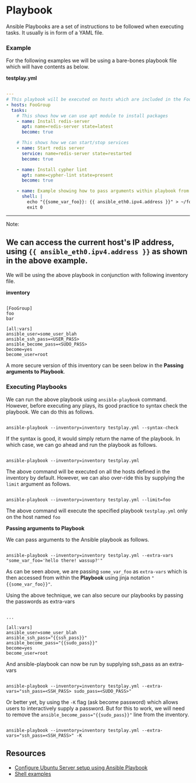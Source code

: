 # Playbook

Ansible Playbooks are a set of instructions to be followed when executing tasks. It usually is in form of a YAML file.


### Example

For the following examples we will be using a bare-bones playbook file which will have contents as below.

**testplay.yml**
```yaml

---
# This playbook will be executed on hosts which are included in the FooGoup
- hosts: FooGroup
  tasks:
    # This shows how we can use apt module to install packages
    - name: Install redis-server
      apt: name=redis-server state=latest
      become: true

    # This shows how we can start/stop services
    - name: Start redis server
      service: name=redis-server state=restarted
      become: true

    - name: Install cypher lint
      apt: name=cypher-lint state=present
      become: true

    - name: Example showing how to pass arguments within playbook from CLI
      shell: |
        echo "{{some_var_foo}}: {{ ansible_eth0.ipv4.address }}" > ~/foo.txt
        exit 0
```

---

Note:

We can access the current host's IP address, using `{{ ansible_eth0.ipv4.address }}` as shown in the above example.
---

We will be using the above playbook in conjunction with following inventory file.

**inventory**
```text

[FooGroup]
foo
bar

[all:vars]
ansible_user=some_user_blah
ansible_ssh_pass=<USER_PASS>
ansible_become_pass=<SUDO_PASS>
become=yes
become_user=root

```

A more secure version of this inventory can be seen below in the **Passing arguments to Playbook**.

### Executing Playbooks

We can run the above playbook using `ansible-playbook` command. However, before executing any plays, its good practice to syntax check the playbook. We can do this as follows.

```shell

ansible-playbook --inventory=inventory testplay.yml --syntax-check
```

If the syntax is good, it would simply return the name of the playbook. In which case, we can go ahead and run the playbook as follows.

```shell

ansible-playbook --inventory=inventory testplay.yml
```

The above command will be executed on all the hosts defined in the inventory by default. However, we can also over-ride this by supplying the `limit` argument as follows.

```shell

ansible-playbook --inventory=inventory testplay.yml --limit=foo
```

The above command will execute the specified playbook `testplay.yml` only on the host named `foo`

**Passing arguments to Playbook**

We can pass arguments to the Ansible playbook as follows.

```shell

ansible-playbook --inventory=inventory testplay.yml --extra-vars "some_var_foo='hello there! wassup?'"
```

As can be seen above, we are passing `some_var_foo` as `extra-vars` which is then accessed from within the **Playbook** using jinja notation `"{{some_var_foo}}"`.

Using the above technique, we can also secure our playbooks by passing the passwords as extra-vars

```shell

...

[all:vars]
ansible_user=some_user_blah
ansible_ssh_pass="{{ssh_pass}}"
ansible_become_pass="{{sudo_pass}}"
become=yes
become_user=root
```

And ansible-playbook can now be run by supplying ssh_pass as an extra-vars

```shell

ansible-playbook --inventory=inventory testplay.yml --extra-vars="ssh_pass=<SSH_PASS> sudo_pass=<SUDO_PASS>"
```

Or better yet, by using the `-K` flag (ask become password) which allows users to interactively supply a password. But for this to work, we will need to remove the `ansible_become_pass="{{sudo_pass}}"` line from the inventory.

```shell

ansible-playbook --inventory=inventory testplay.yml --extra-vars="ssh_pass=<SSH_PASS>" -K
```

## Resources

* [Configure Ubuntu Server setup using Ansible Playbook](https://www.digitalocean.com/community/tutorials/how-to-use-ansible-to-automate-initial-server-setup-on-ubuntu-18-04)
* [Shell examples](https://www.middlewareinventory.com/blog/ansible-shell-examples/)
